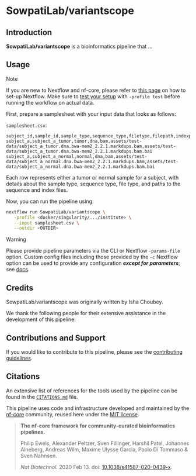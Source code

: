 # SowpatiLab/variantscope

## Introduction

**SowpatiLab/variantscope** is a bioinformatics pipeline that ...

## Usage

> [!NOTE]
> If you are new to Nextflow and nf-core, please refer to [this page](https://nf-co.re/docs/usage/installation) on how to set-up Nextflow. Make sure to [test your setup](https://nf-co.re/docs/usage/introduction#how-to-run-a-pipeline) with `-profile test` before running the workflow on actual data.

First, prepare a samplesheet with your input data that looks as follows:

`samplesheet.csv`:

```csv
subject_id,sample_id,sample_type,sequence_type,filetype,filepath,indexpath
subject_a,subject_a_tumor,tumor,dna,bam,assets/test-data/subject_a_tumor.dna.bwa-mem2_2.2.1.markdups.bam,assets/test-data/subject_a_tumor.dna.bwa-mem2_2.2.1.markdups.bam.bai
subject_a,subject_a_normal,normal,dna,bam,assets/test-data/subject_a_normal.dna.bwa-mem2_2.2.1.markdups.bam,assets/test-data/subject_a_normal.dna.bwa-mem2_2.2.1.markdups.bam.bai
```

Each row represents either a tumor or normal sample for a subject, with details about the sample type, sequence type, file type, and paths to the sequence and index files.



Now, you can run the pipeline using:

```bash
nextflow run SowpatiLab/variantscope \
   -profile <docker/singularity/.../institute> \
   --input samplesheet.csv \
   --outdir <OUTDIR>
```

> [!WARNING]
> Please provide pipeline parameters via the CLI or Nextflow `-params-file` option. Custom config files including those provided by the `-c` Nextflow option can be used to provide any configuration _**except for parameters**_; see [docs](https://nf-co.re/docs/usage/getting_started/configuration#custom-configuration-files).

## Credits

SowpatiLab/variantscope was originally written by Isha Choubey.

We thank the following people for their extensive assistance in the development of this pipeline:

## Contributions and Support

If you would like to contribute to this pipeline, please see the [contributing guidelines](.github/CONTRIBUTING.md).

## Citations

An extensive list of references for the tools used by the pipeline can be found in the [`CITATIONS.md`](CITATIONS.md) file.

This pipeline uses code and infrastructure developed and maintained by the [nf-core](https://nf-co.re) community, reused here under the [MIT license](https://github.com/nf-core/tools/blob/main/LICENSE).

> **The nf-core framework for community-curated bioinformatics pipelines.**
>
> Philip Ewels, Alexander Peltzer, Sven Fillinger, Harshil Patel, Johannes Alneberg, Andreas Wilm, Maxime Ulysse Garcia, Paolo Di Tommaso & Sven Nahnsen.
>
> _Nat Biotechnol._ 2020 Feb 13. doi: [10.1038/s41587-020-0439-x](https://dx.doi.org/10.1038/s41587-020-0439-x).
